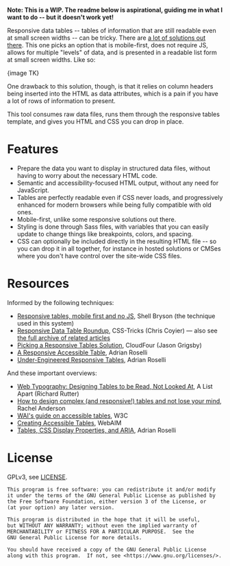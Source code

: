 **Note: This is a WIP. The readme below is aspirational, guiding me in what I want to do -- but it doesn't work yet!**

Responsive data tables -- tables of information that are still readable even at small screen widths -- can be tricky. There are [a lot of solutions out there](#resources). This one picks an option that is mobile-first, does not require JS, allows for multiple "levels" of data, and is presented in a readable list form at small screen widths. Like so:

{image TK}

One drawback to this solution, though, is that it relies on column headers being inserted into the HTML as data attributes, which is a pain if you have a lot of rows of information to present.

This tool consumes raw data files, runs them through the responsive tables template, and gives you HTML and CSS you can drop in place.

# Features

* Prepare the data you want to display in structured data files, without having to worry about the necessary HTML code.
* Semantic and accessibility-focused HTML output, without any need for JavaScript.
* Tables are perfectly readable even if CSS never loads, and progressively enhanced for modern browsers while being fully compatible with old ones.
* Mobile-first, unlike some responsive solutions out there.
* Styling is done through Sass files, with variables that you can easily update to change things like breakpoints, colors, and spacing.
* CSS can optionally be included directly in the resulting HTML file -- so you can drop it in all together, for instance in hosted solutions or CMSes where you don't have control over the site-wide CSS files.

# Resources

Informed by the following techniques:

* [Responsive tables, mobile first and no JS](https://codepen.io/shellbryson/post/responsive-tables), Shell Bryson (the technique used in this system)
* [Responsive Data Table Roundup](https://css-tricks.com/responsive-data-table-roundup/), CSS-Tricks (Chris Coyier) — also see [the full archive of related articles](https://css-tricks.com/tag/responsive-tables/)
* [Picking a Responsive Tables Solution](https://cloudfour.com/thinks/picking-responsive-tables-solution/), CloudFour (Jason Grigsby)
* [A Responsive Accessible Table](https://adrianroselli.com/2017/11/a-responsive-accessible-table.html), Adrian Roselli
* [Under-Engineered Responsive Tables](https://adrianroselli.com/2020/11/under-engineered-responsive-tables.html), Adrian Roselli

And these important overviews:

* [Web Typography: Designing Tables to be Read, Not Looked At](https://alistapart.com/article/web-typography-tables/), A List Apart (Richard Rutter)
* [How to design complex (and responsive!) tables and not lose your mind](https://medium.com/firefly-design/how-to-design-complex-and-responsive-tables-and-not-lose-your-mind-15d8e1cc67a), Rachel Anderson
* [WAI's guide on accessible tables](https://www.w3.org/WAI/tutorials/tables/), W3C
* [Creating Accessible Tables](https://webaim.org/techniques/tables/data), WebAIM
* [Tables, CSS Display Properties, and ARIA](https://adrianroselli.com/2018/02/tables-css-display-properties-and-aria.html), Adrian Roselli

# License

GPLv3, see [LICENSE](LICENSE).

    This program is free software: you can redistribute it and/or modify
    it under the terms of the GNU General Public License as published by
    the Free Software Foundation, either version 3 of the License, or
    (at your option) any later version.

    This program is distributed in the hope that it will be useful,
    but WITHOUT ANY WARRANTY; without even the implied warranty of
    MERCHANTABILITY or FITNESS FOR A PARTICULAR PURPOSE.  See the
    GNU General Public License for more details.

    You should have received a copy of the GNU General Public License
    along with this program.  If not, see <https://www.gnu.org/licenses/>.
